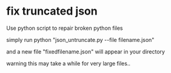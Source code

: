 # fix truncated json
Use python script to repair broken python files

simply run python "json_untruncate.py --file filename.json"

and a new file "fixedfilename.json" will appear in your directory

warning this may take a while for very large files..

